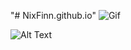 "# NixFinn.github.io"
![Gif](https://media.giphy.com/media/1TOSaJsWtnhe0/giphy.gif)



![Alt Text](https://media.giphy.com/media/1TOSaJsWtnhe0/giphy.gif)
